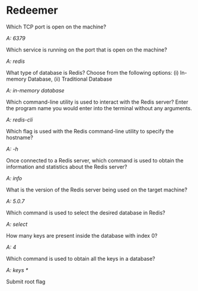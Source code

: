 Redeemer
=================

Which TCP port is open on the machine? 

_A: 6379_

Which service is running on the port that is open on the machine? 

_A: redis_

What type of database is Redis? Choose from the following options: (i) In-memory Database, (ii) Traditional Database 

_A: in-memory database_

Which command-line utility is used to interact with the Redis server? Enter the program name you would enter into the terminal without any arguments. 

_A: redis-cli_

Which flag is used with the Redis command-line utility to specify the hostname? 

_A: -h_

Once connected to a Redis server, which command is used to obtain the information and statistics about the Redis server? 

_A: info_

What is the version of the Redis server being used on the target machine? 

_A: 5.0.7_

Which command is used to select the desired database in Redis? 

_A: select_

 How many keys are present inside the database with index 0? 
 
 _A: 4_

Which command is used to obtain all the keys in a database? 

_A: keys *_

Submit root flag 
<br>
           
